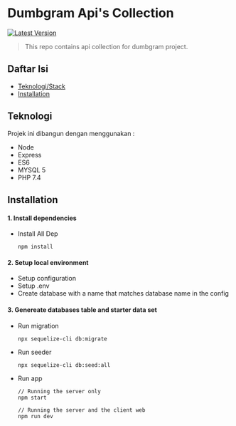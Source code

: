 # Dumbgram Api's Collection

<a href="#">
    <img
      src="https://img.shields.io/badge/Version-1.0.0-blue"
      alt="Latest Version"
    />
</a>

> This repo contains api collection for dumbgram project.

## Daftar Isi
* [Teknologi/Stack](#teknologi)
* [Installation](#installation)

## Teknologi
Projek ini dibangun dengan menggunakan :
* Node
* Express
* ES6
* MYSQL 5
* PHP 7.4

## Installation

#### 1. Install dependencies 
- Install All Dep
  ```
  npm install
  ```

#### 2. Setup local environment
- Setup configuration
- Setup .env
- Create database with a name that matches database name in the config

#### 3. Genereate databases table and starter data set
- Run migration
  ```
  npx sequelize-cli db:migrate
  ```
- Run seeder
  ```
  npx sequelize-cli db:seed:all
  ```
- Run app
  ```
  // Running the server only
  npm start

  // Running the server and the client web
  npm run dev
  ```